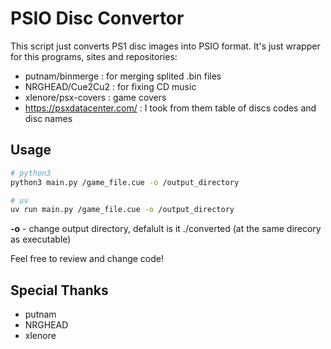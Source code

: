 # PSIO Disc Convertor

This script just converts PS1 disc images into PSIO format.
It's just wrapper for this programs, sites and repositories:

- putnam/binmerge : for merging splited .bin files
- NRGHEAD/Cue2Cu2 : for fixing CD music
- xlenore/psx-covers : game covers
- https://psxdatacenter.com/ : I took from them table of discs codes and disc names 

## Usage
```bash 
# python3
python3 main.py /game_file.cue -o /output_directory

# uv
uv run main.py /game_file.cue -o /output_directory

```
**-o** - change output directory, defalult is it ./converted (at the same direcory as executable)


Feel free to review and change code!

## Special Thanks

- putnam
- NRGHEAD
- xlenore

